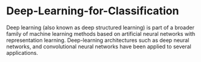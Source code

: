 # Deep-Learning-for-Classification
Deep learning (also known as deep structured learning) is part of a broader family of machine learning methods based on artificial neural networks with representation learning. Deep-learning architectures such as deep neural networks, and convolutional neural networks have been applied to several applications.
